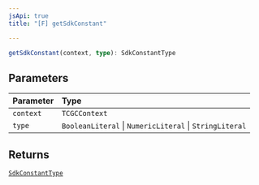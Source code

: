 ```yaml
---
jsApi: true
title: "[F] getSdkConstant"

---
```

```ts
getSdkConstant(context, type): SdkConstantType
```

## Parameters

| Parameter | Type |
| :------ | :------ |
| `context` | `TCGCContext` |
| `type` | `BooleanLiteral` \| `NumericLiteral` \| `StringLiteral` |

## Returns

[`SdkConstantType`](../interfaces/SdkConstantType.md)
